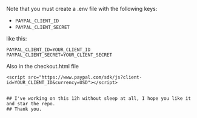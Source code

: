Note that you must create a .env file with the following keys:
- `PAYPAL_CLIENT_ID`
- `PAYPAL_CLIENT_SECRET`

like this:

```
PAYPAL_CLIENT_ID=YOUR_CLIENT_ID
PAYPAL_CLIENT_SECRET=YOUR_CLIENT_SECRET

```

Also in the checkout.html file

```
<script src="https://www.paypal.com/sdk/js?client-id=YOUR_CLIENT_ID&currency=USD"></script>


## I've working on this 12h without sleep at all, I hope you like it and star the repo.
## Thank you.
